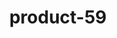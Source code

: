 ---
title: "product-59"
description: Lorem ipsum dolor sit amet, consectetur adipiscing elit, sed do eiusmod tempor incididunt ut labore et dolore magna aliqua. Ut enim ad minim veniam, quis nostrud exercitation ullamco laboris nisi ut aliquip ex ea commodo consequat. Duis aute irure dolor in reprehenderit in voluptate velit esse cillum dolore eu fugiat nulla pariatur. Excepteur sint occaecat cupidatat non proident, sunt in culpa qui officia deserunt mollit anim id est laborum.
img: src/assets/images/products/salloura-oglu/product-59.webp
family: [salloura-oglu-products]
price: 83.99
priceDiscount: 0
weight: 1.00058999999999
rating: 100
id: Ze7t9hPOWqZ9
---